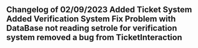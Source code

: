Changelog of 02/09/2023
Added Ticket System 
Added Verification System 
Fix Problem with DataBase not reading setrole for verification system 
removed a bug from TicketInteraction 
------------------------------------------------------------------------
